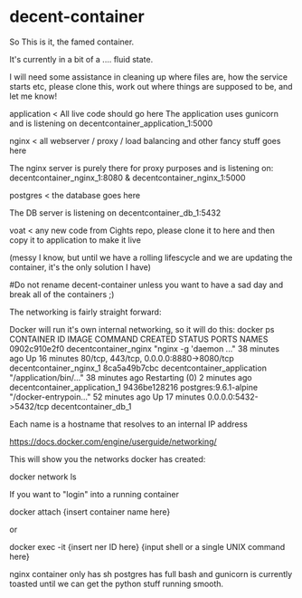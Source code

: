 # decent-container

So This is it, the famed container.

It's currently in a bit of a .... fluid state.

I will need some assistance in cleaning up where files are, how the service starts etc, please clone this, work out where things are supposed to be, and let me know!

application < All live code should go here 
The application uses gunicorn and is listening on decentcontainer_application_1:5000

nginx < all webserver / proxy / load balancing and other fancy stuff goes here

The nginx server is purely there for proxy purposes and is listening on:
decentcontainer_nginx_1:8080 & decentcontainer_nginx_1:5000 

postgres < the database goes here

The DB server is listening on decentcontainer_db_1:5432

voat < any new code from Cights repo, please clone it to here and then copy it to application to make it live 

  (messy I know, but until we have a rolling lifescycle and we are updating the container, it's the only solution I have)
  
  
#Do not rename decent-container unless you want to have a sad day and break all of the containers ;)


The networking is fairly straight forward:

Docker will run it's own internal networking, so it will do this:
docker ps
CONTAINER ID        IMAGE                         COMMAND                  CREATED             STATUS                         PORTS                                     NAMES
0902c910e2f0        decentcontainer_nginx         "nginx -g 'daemon ..."   38 minutes ago      Up 16 minutes                  80/tcp, 443/tcp, 0.0.0.0:8880->8080/tcp   decentcontainer_nginx_1
8ca5a49b7cbc        decentcontainer_application   "/application/bin/..."   38 minutes ago      Restarting (0) 2 minutes ago                                             decentcontainer_application_1
9436be128216        postgres:9.6.1-alpine         "/docker-entrypoin..."   52 minutes ago      Up 17 minutes                  0.0.0.0:5432->5432/tcp                    decentcontainer_db_1

Each name is a hostname that resolves to an internal IP address

https://docs.docker.com/engine/userguide/networking/

This will show you the networks docker has created:

docker network ls

If you want to "login" into a running container 

docker attach {insert container name here}

or 

docker exec -it  {insert ner ID here} {input shell or a single UNIX command here}

nginx container only has sh
postgres has full bash
and 
gunicorn is currently toasted until we can get the python stuff running smooth.
